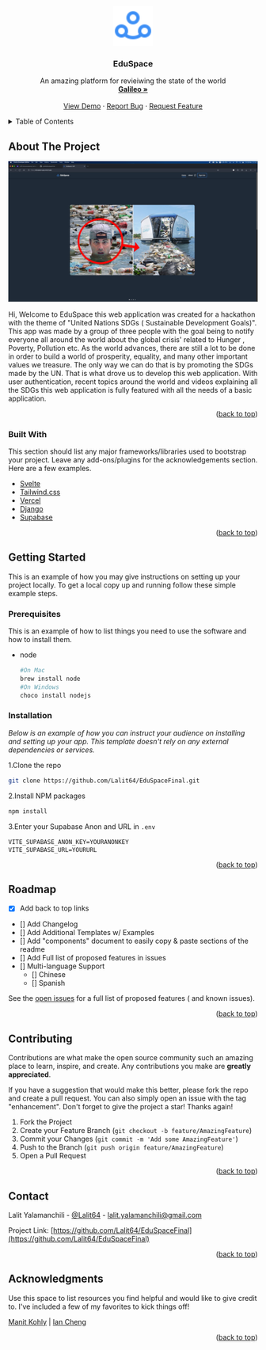 <div id="top"></div>
<!--
*** Thanks for checking out the Best-README-Template. If you have a suggestion
*** that would make this better, please fork the repo and create a pull request
*** or simply open an issue with the tag "enhancement".
*** Don't forget to give the project a star!
*** Thanks again! Now go create something AMAZING! :D
-->



<!-- PROJECT SHIELDS -->
<!--
*** I'm using markdown "reference style" links for readability.
*** Reference links are enclosed in brackets [ ] instead of parentheses ( ).
*** See the bottom of this document for the declaration of the reference variables
*** for contributors-url, forks-url, etc. This is an optional, concise syntax you may use.
*** https://www.markdownguide.org/basic-syntax/#reference-style-links
-->



<!-- PROJECT LOGO -->
<br />
<div align="center">
  <a href="https://github.com/othneildrew/Best-README-Template">
    <img src="./Logo.svg" alt="Logo" width="80" height="80">
  </a>

<h3 align="center">EduSpace</h3>

  <p align="center">
    An amazing platform for revieiwing the state of the world
    <br />
    <a href="https://galileoxp.com/"><strong>Galileo »</strong></a>
    <br />
    <br />
    <a href="https://eduspace-gxp.vercel.app/">View Demo</a>
    ·
    <a href="https://github.com/Lalit64/EduSpaceFinal/issues">Report Bug</a>
    ·
    <a href="https://github.com/Lalit64/EduSpaceFinal/issues">Request Feature</a>
  </p>
</div>



<!-- TABLE OF CONTENTS -->
<details>
  <summary>Table of Contents</summary>
  <ol>
    <li>
      <a href="#about-the-project">About The Project</a>
      <ul>
        <li><a href="#built-with">Built With</a></li>
      </ul>
    </li>
    <li>
      <a href="#getting-started">Getting Started</a>
      <ul>
        <li><a href="#prerequisites">Prerequisites</a></li>
        <li><a href="#installation">Installation</a></li>
      </ul>
    </li>
    <li><a href="#roadmap">Roadmap</a></li>
    <li><a href="#contributing">Contributing</a></li>
    <li><a href="#contact">Contact</a></li>
    <li><a href="#acknowledgments">Acknowledgments</a></li>
  </ol>
</details>



<!-- ABOUT THE PROJECT -->

## About The Project

![Product Name Screen Shot](https://raw.githubusercontent.com/Lalit64/EduSpaceFinal/main/img.png)

Hi, Welcome to EduSpace this web application was created for a hackathon with the theme of "United Nations SDGs (
Sustainable Development Goals)". This app was made by a group of three people with the goal being to notify everyone all
around the world about the global crisis' related to Hunger , Poverty, Pollution etc. As the world advances, there are
still a lot to be done in order to build a world of prosperity, equality, and many other important values we treasure.
The only way we can do that is by promoting the SDGs made by the UN. That is what drove us to develop this web
application. With user authentication, recent topics around the world and videos explaining all the SDGs this web
application is fully featured with all the needs of a basic application.

<p align="right">(<a href="#top">back to top</a>)</p>

### Built With

This section should list any major frameworks/libraries used to bootstrap your project. Leave any add-ons/plugins for
the acknowledgements section. Here are a few examples.

* [Svelte](https://svelte.dev/)
* [Tailwind.css](https://tailwindcss.com/)
* [Vercel](https://vercel.com/)
* [Django](https://djangoproject.com/)
* [Supabase](https://supabase.io/)

<p align="right">(<a href="#top">back to top</a>)</p>

<!-- GETTING STARTED -->

## Getting Started

This is an example of how you may give instructions on setting up your project locally. To get a local copy up and
running follow these simple example steps.

### Prerequisites

This is an example of how to list things you need to use the software and how to install them.

* node
  ```sh
  #On Mac
  brew install node
  #On Windows
  choco install nodejs
  ```

### Installation

_Below is an example of how you can instruct your audience on installing and setting up your app. This template doesn't
rely on any external dependencies or services._

1.Clone the repo
   ```sh
   git clone https://github.com/Lalit64/EduSpaceFinal.git
   ```
2.Install NPM packages
   ```sh
   npm install
   ```
3.Enter your Supabase Anon and URL in `.env`
   ```dotenv
   VITE_SUPABASE_ANON_KEY=YOURANONKEY
   VITE_SUPABASE_URL=YOURURL
   ```

<p align="right">(<a href="#top">back to top</a>)</p>



<!-- USAGE EXAMPLES -->

## Roadmap

- [x] Add back to top links
- [] Add Changelog
- [] Add Additional Templates w/ Examples
- [] Add "components" document to easily copy & paste sections of the readme
- [] Add Full list of proposed features in issues
- [] Multi-language Support
    - [] Chinese
    - [] Spanish

See the [open issues](https://github.com/Lalit64/EduSpaceFinal/issues) for a full list of proposed features (
and known issues).

<p align="right">(<a href="#top">back to top</a>)</p>


<!-- CONTRIBUTING -->

## Contributing

Contributions are what make the open source community such an amazing place to learn, inspire, and create. Any
contributions you make are **greatly appreciated**.

If you have a suggestion that would make this better, please fork the repo and create a pull request. You can also
simply open an issue with the tag "enhancement". Don't forget to give the project a star! Thanks again!

1. Fork the Project
2. Create your Feature Branch (`git checkout -b feature/AmazingFeature`)
3. Commit your Changes (`git commit -m 'Add some AmazingFeature'`)
4. Push to the Branch (`git push origin feature/AmazingFeature`)
5. Open a Pull Request

<p align="right">(<a href="#top">back to top</a>)</p>



<!-- CONTACT -->

## Contact

Lalit Yalamanchili - [@Lalit64](https://dev.to/lalit64) - lalit.yalamanchili@gmail.com

Project Link: [https://github.com/Lalit64/EduSpaceFinal](https://github.com/Lalit64/EduSpaceFinal)

<p align="right">(<a href="#top">back to top</a>)</p>



<!-- ACKNOWLEDGMENTS -->

## Acknowledgments

Use this space to list resources you find helpful and would like to give credit to. I've included a few of my favorites
to kick things off!

[Manit Kohly](https://github.com/DopeWebIllustrator) | [Ian Cheng](https://github.com/Ian4634)

<p align="right">(<a href="#top">back to top</a>)</p>
